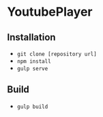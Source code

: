 # YoutubePlayer

## Installation
- `git clone [repository url]`
- `npm install`
- `gulp serve`

## Build
- `gulp build`
